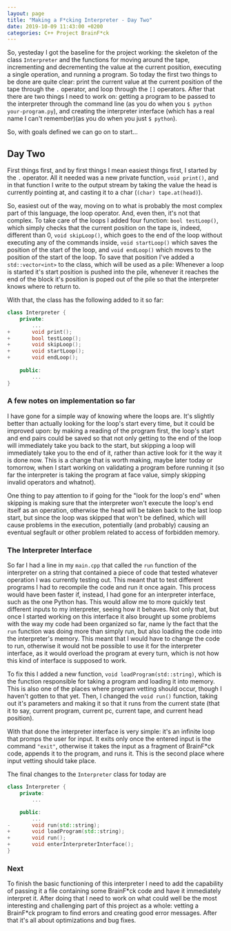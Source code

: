 ```yaml
---
layout: page
title: "Making a F*cking Interpreter - Day Two"
date: 2019-10-09 11:43:00 +0200
categories: C++ Project BrainF*ck
---
```


So, yesteday I got the baseline for the project working: the skeleton of the class `Interpreter` and the functions for moving around the tape, incrementing and decrementing the value at the current position, executing a single operation, and running a program. So today the first two things to be done are quite clear: print the current value at the current position of the tape through the `.` operator, and loop through the `[]` operators. After that there are two things I need to work on: getting a program to be passed to the interpreter through the command line (as you do when you `$ python your-program.py`), and creating the interpreter interface (which has a real name I can't remember)(as you do when you just `$ python`).

So, with goals defined we can go on to start...

## Day Two

First things first, and by first things I mean easiest things first, I started by the `.` operator. All it needed was a new private function, `void print()`, and in that function I write to the output stream by taking the value the head is currently pointing at, and casting it to a char (`(char) tape.at(head)`).

So, easiest out of the way, moving on to what is probably the most complex part of this language, the loop operator. And, even then, it's not that complex. To take care of the loops I added four function: `bool testLoop()`, which simply checks that the current position on the tape is, indeed, different than 0, `void skipLoop()`, which goes to the end of the loop without executing any of the commands inside, `void startLoop()` which saves the position of the start of the loop, and `void endLoop()` which moves to the position of the start of the loop. To save that position I've added a `std::vector<int>` to the class, which will be used as a pile: Whenever a loop is started it's start position is pushed into the pile, whenever it reaches the end of the block it's position is poped out of the pile so that the interpreter knows where to return to.

With that, the class has the following added to it so far:

```cpp
class Interpreter {
    private:
        ...
+       void print();
+       bool testLoop();
+       void skipLoop();
+       void startLoop();
+       void endLoop();
    
    public:
        ...
}
```

### A few notes on implementation so far

I have gone for a simple way of knowing where the loops are. It's slightly better than actually looking for the loop's start every time, but it could be improved upon: by making a reading of the program first, the loop's start and end pairs could be saved so that not only getting to the end of the loop will immediately take you back to the start, but skipping a loop will immediately take you to the end of it, rather than active look for it the way it is done now. This is a change that is worth making, maybe later today or tomorrow, when I start working on validating a program before running it (so far the interpreter is taking the program at face value, simply skipping invalid operators and whatnot).

One thing to pay attention to if going for the "look for the loop's end" when skipping is making sure that the interpreter won't execute the loop's end itself as an operation, otherwise the head will be taken back to the last loop start, but since the loop was skipped that won't be defined, which will cause problems in the execution, potentially (and probably) causing an eventual segfault or other problem related to access of forbidden memory.

### The Interpreter Interface

So far I had a line in my `main.cpp` that called the `run` function of the interpreter on a string that contained a piece of code that tested whatever operation I was currently testing out. This meant that to test different programs I had to recompile the code and run it once again. This process would have been faster if, instead, I had gone for an interpreter interface, such as the one Python has. This would allow me to more quickly test different inputs to my interpreter, seeing how it behaves. Not only that, but once I started working on this interface it also brought up some problems with the way my code had been organized so far, name ly the fact that the `run` function was doing more than simply run, but also loading the code into the interpreter's memory. This meant that I would have to change the code to run, otherwise it would not be possible to use it for the interpreter interface, as it would overload the program at every turn, which is not how this kind of interface is supposed to work.

To fix this I added a new function, `void loadProgram(std::string)`, which is the function responsible for taking a program and loading it into memory. This is also one of the places where program vetting should occur, though I haven't gotten to that yet. Then, I changed the `void run()` function, taking out it's parameters and making it so that it runs from the current state (that it to say, current program, current pc, current tape, and current head position).

With that done the interpreter interface is very simple: it's an infinite loop that promps the user for input. It exits only once the entered input is the command `"exit"`, otherwise it takes the input as a fragment of BrainF\*ck code, appends it to the program, and runs it. This is the second place where input vetting should take place.

The final changes to the `Interpreter` class for today are

```cpp
class Interpreter {
    private:
        ...

    public:
        ...
-       void run(std::string);
+       void loadProgram(std::string);
+       void run();
+       void enterInterpreterInterface();
}
```

### Next

To finish the basic functioning of this interpreter I need to add the capability of passing it a file containing some BrainF\*ck code and have it immediately interpret it. After doing that I need to work on what could well be the most interesting and challenging part of this project as a whole: vetting a BrainF\*ck program to find errors and creating good error messages. After that it's all about optimizations and bug fixes.
